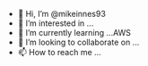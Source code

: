 - 👋 Hi, I’m @mikeinnes93
- 👀 I’m interested in ...
- 🌱 I’m currently learning ...AWS
- 💞️ I’m looking to collaborate on ...
- 📫 How to reach me ...

<!---
mikeinnes93/mikeinnes93 is a ✨ special ✨ repository because its `README.md` (this file) appears on your GitHub profile.
You can click the Preview link to take a look at your changes.
--->
